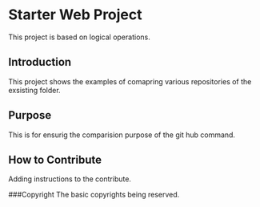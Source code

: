 # Starter Web Project
This project is based on logical operations.

## Introduction
This project shows the examples of comapring various repositories of the exsisting folder.

## Purpose
This is for ensurig the comparision purpose of the git hub command.

## How to Contribute
Adding instructions to the contribute.


###Copyright
The basic copyrights being reserved.
